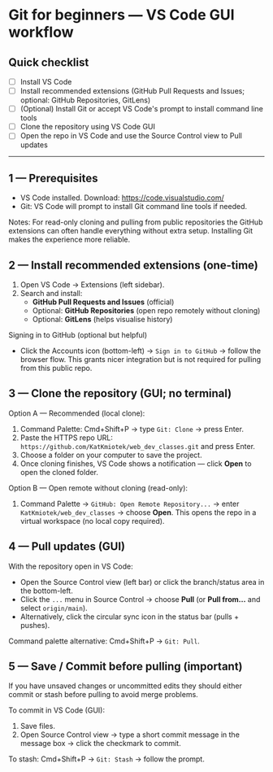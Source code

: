 # Git for beginners — VS Code GUI workflow

## Quick checklist

- [ ] Install VS Code
- [ ] Install recommended extensions (GitHub Pull Requests and Issues; optional: GitHub Repositories, GitLens)
- [ ] (Optional) Install Git or accept VS Code's prompt to install command line tools
- [ ] Clone the repository using VS Code GUI
- [ ] Open the repo in VS Code and use the Source Control view to Pull updates

---

## 1 — Prerequisites

- VS Code installed. Download: https://code.visualstudio.com/
- Git: VS Code will prompt to install Git command line tools if needed.

Notes: For read-only cloning and pulling from public repositories the GitHub extensions can often handle everything without extra setup. Installing Git makes the experience more reliable.

## 2 — Install recommended extensions (one-time)

1. Open VS Code → Extensions (left sidebar).
2. Search and install:
	- **GitHub Pull Requests and Issues** (official)
	- Optional: **GitHub Repositories** (open repo remotely without cloning)
	- Optional: **GitLens** (helps visualise history)

Signing in to GitHub (optional but helpful)
- Click the Accounts icon (bottom-left) → `Sign in to GitHub` → follow the browser flow. This grants nicer integration but is not required for pulling from this public repo.

## 3 — Clone the repository (GUI; no terminal)

Option A — Recommended (local clone):

1. Command Palette: Cmd+Shift+P → type `Git: Clone` → press Enter.
2. Paste the HTTPS repo URL: `https://github.com/KatKmiotek/web_dev_classes.git` and press Enter.
3. Choose a folder on your computer to save the project.
4. Once cloning finishes, VS Code shows a notification — click **Open** to open the cloned folder.

Option B — Open remote without cloning (read-only):

1. Command Palette → `GitHub: Open Remote Repository...` → enter `KatKmiotek/web_dev_classes` → choose **Open**. This opens the repo in a virtual workspace (no local copy required).

## 4 — Pull updates (GUI)

With the repository open in VS Code:

- Open the Source Control view (left bar) or click the branch/status area in the bottom-left.
- Click the `...` menu in Source Control → choose **Pull** (or **Pull from...** and select `origin/main`).
- Alternatively, click the circular sync icon in the status bar (pulls + pushes).

Command palette alternative: Cmd+Shift+P → `Git: Pull`.

## 5 — Save / Commit before pulling (important)

If you have unsaved changes or uncommitted edits they should either commit or stash before pulling to avoid merge problems.

To commit in VS Code (GUI):

1. Save files.
2. Open Source Control view → type a short commit message in the message box → click the checkmark to commit.

To stash: Cmd+Shift+P → `Git: Stash` → follow the prompt.

